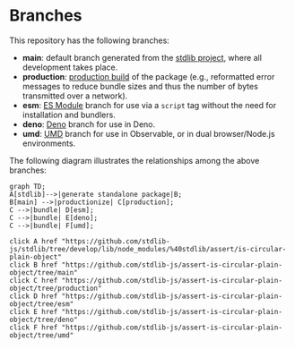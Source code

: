 <!--

@license Apache-2.0

Copyright (c) 2022 The Stdlib Authors.

Licensed under the Apache License, Version 2.0 (the "License");
you may not use this file except in compliance with the License.
You may obtain a copy of the License at

    http://www.apache.org/licenses/LICENSE-2.0

Unless required by applicable law or agreed to in writing, software
distributed under the License is distributed on an "AS IS" BASIS,
WITHOUT WARRANTIES OR CONDITIONS OF ANY KIND, either express or implied.
See the License for the specific language governing permissions and
limitations under the License.

-->

# Branches

This repository has the following branches:

-   **main**: default branch generated from the [stdlib project][stdlib-url], where all development takes place.
-   **production**: [production build][production-url] of the package (e.g., reformatted error messages to reduce bundle sizes and thus the number of bytes transmitted over a network).
-   **esm**: [ES Module][esm-url] branch for use via a `script` tag without the need for installation and bundlers.
-   **deno**: [Deno][deno-url] branch for use in Deno.
-   **umd**: [UMD][umd-url] branch for use in Observable, or in dual browser/Node.js environments.

The following diagram illustrates the relationships among the above branches:

```mermaid
graph TD;
A[stdlib]-->|generate standalone package|B;
B[main] -->|productionize| C[production];
C -->|bundle| D[esm];
C -->|bundle| E[deno];
C -->|bundle| F[umd];

click A href "https://github.com/stdlib-js/stdlib/tree/develop/lib/node_modules/%40stdlib/assert/is-circular-plain-object"
click B href "https://github.com/stdlib-js/assert-is-circular-plain-object/tree/main"
click C href "https://github.com/stdlib-js/assert-is-circular-plain-object/tree/production"
click D href "https://github.com/stdlib-js/assert-is-circular-plain-object/tree/esm"
click E href "https://github.com/stdlib-js/assert-is-circular-plain-object/tree/deno"
click F href "https://github.com/stdlib-js/assert-is-circular-plain-object/tree/umd"
```

[stdlib-url]: https://github.com/stdlib-js/stdlib/tree/develop/lib/node_modules/%40stdlib/assert/is-circular-plain-object
[production-url]: https://github.com/stdlib-js/assert-is-circular-plain-object/tree/production
[deno-url]: https://github.com/stdlib-js/assert-is-circular-plain-object/tree/deno
[umd-url]: https://github.com/stdlib-js/assert-is-circular-plain-object/tree/umd
[esm-url]: https://github.com/stdlib-js/assert-is-circular-plain-object/tree/esm
